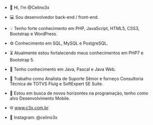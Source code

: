 - 👋 Hi, I’m @Celino3x
- 💻 Sou desenvolvedor back-end / front-end.
- 💡 Tenho forte conhecimento em PHP, JavaScript, HTML5, CSS3, Bootstrap e WordPress.
- ⚙️ Conhecimento em SQL, MySQL e PostgreSQL.
- ⏳ Atualmente estou fortalecendo meus conhecimentos em PHP7 e Bootstrap 5.
- 💭 Tenho conhecimento em Java, Pascal e Java Web.
- 📅 Trabalho como Analista de Suporte Sênior e forneço Consultoria Técnica de TOTVS Fluig e SoftExpert SE Suite.
- 🔎 Estou em busca de novos horizontes na programação, tenho como alvo Desenvolvimento Mobile.

- 🌐 www.c3x.com.br
- 📸 Instagram: @celino3x

